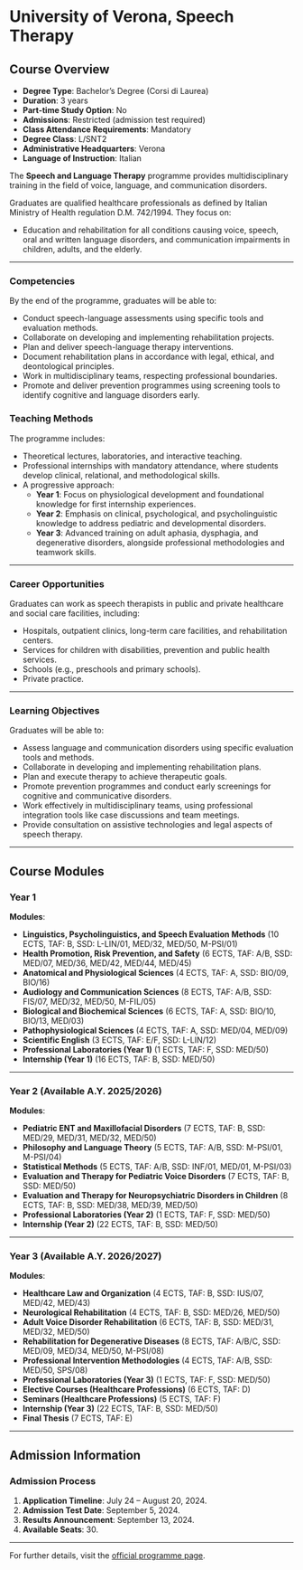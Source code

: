 # University of Verona, Speech Therapy

## Course Overview

- **Degree Type**: Bachelor’s Degree (Corsi di Laurea)  
- **Duration**: 3 years  
- **Part-time Study Option**: No  
- **Admissions**: Restricted (admission test required)  
- **Class Attendance Requirements**: Mandatory  
- **Degree Class**: L/SNT2  
- **Administrative Headquarters**: Verona  
- **Language of Instruction**: Italian  

The **Speech and Language Therapy** programme provides multidisciplinary training in the field of voice, language, and communication disorders.  

Graduates are qualified healthcare professionals as defined by Italian Ministry of Health regulation D.M. 742/1994. They focus on:  
- Education and rehabilitation for all conditions causing voice, speech, oral and written language disorders, and communication impairments in children, adults, and the elderly.  

---

### Competencies 
By the end of the programme, graduates will be able to:  
- Conduct speech-language assessments using specific tools and evaluation methods.  
- Collaborate on developing and implementing rehabilitation projects.  
- Plan and deliver speech-language therapy interventions.  
- Document rehabilitation plans in accordance with legal, ethical, and deontological principles.  
- Work in multidisciplinary teams, respecting professional boundaries.  
- Promote and deliver prevention programmes using screening tools to identify cognitive and language disorders early.  

### Teaching Methods  
The programme includes:  
- Theoretical lectures, laboratories, and interactive teaching.  
- Professional internships with mandatory attendance, where students develop clinical, relational, and methodological skills.  
- A progressive approach:  
  - **Year 1**: Focus on physiological development and foundational knowledge for first internship experiences.  
  - **Year 2**: Emphasis on clinical, psychological, and psycholinguistic knowledge to address pediatric and developmental disorders.  
  - **Year 3**: Advanced training on adult aphasia, dysphagia, and degenerative disorders, alongside professional methodologies and teamwork skills.  

---

### Career Opportunities  
Graduates can work as speech therapists in public and private healthcare and social care facilities, including:  
- Hospitals, outpatient clinics, long-term care facilities, and rehabilitation centers.  
- Services for children with disabilities, prevention and public health services.  
- Schools (e.g., preschools and primary schools).  
- Private practice.  

---

### Learning Objectives  
Graduates will be able to:  
- Assess language and communication disorders using specific evaluation tools and methods.  
- Collaborate in developing and implementing rehabilitation plans.  
- Plan and execute therapy to achieve therapeutic goals.  
- Promote prevention programmes and conduct early screenings for cognitive and communicative disorders.  
- Work effectively in multidisciplinary teams, using professional integration tools like case discussions and team meetings.  
- Provide consultation on assistive technologies and legal aspects of speech therapy.  

---

## Course Modules

### Year 1  
**Modules**:  
- **Linguistics, Psycholinguistics, and Speech Evaluation Methods** (10 ECTS, TAF: B, SSD: L-LIN/01, MED/32, MED/50, M-PSI/01)  
- **Health Promotion, Risk Prevention, and Safety** (6 ECTS, TAF: A/B, SSD: MED/07, MED/36, MED/42, MED/44, MED/45)  
- **Anatomical and Physiological Sciences** (4 ECTS, TAF: A, SSD: BIO/09, BIO/16)  
- **Audiology and Communication Sciences** (8 ECTS, TAF: A/B, SSD: FIS/07, MED/32, MED/50, M-FIL/05)  
- **Biological and Biochemical Sciences** (6 ECTS, TAF: A, SSD: BIO/10, BIO/13, MED/03)  
- **Pathophysiological Sciences** (4 ECTS, TAF: A, SSD: MED/04, MED/09)  
- **Scientific English** (3 ECTS, TAF: E/F, SSD: L-LIN/12)  
- **Professional Laboratories (Year 1)** (1 ECTS, TAF: F, SSD: MED/50)  
- **Internship (Year 1)** (16 ECTS, TAF: B, SSD: MED/50)  

---

### Year 2 (Available A.Y. 2025/2026)  
**Modules**:  
- **Pediatric ENT and Maxillofacial Disorders** (7 ECTS, TAF: B, SSD: MED/29, MED/31, MED/32, MED/50)  
- **Philosophy and Language Theory** (5 ECTS, TAF: A/B, SSD: M-PSI/01, M-PSI/04)  
- **Statistical Methods** (5 ECTS, TAF: A/B, SSD: INF/01, MED/01, M-PSI/03)  
- **Evaluation and Therapy for Pediatric Voice Disorders** (7 ECTS, TAF: B, SSD: MED/50)  
- **Evaluation and Therapy for Neuropsychiatric Disorders in Children** (8 ECTS, TAF: B, SSD: MED/38, MED/39, MED/50)  
- **Professional Laboratories (Year 2)** (1 ECTS, TAF: F, SSD: MED/50)  
- **Internship (Year 2)** (22 ECTS, TAF: B, SSD: MED/50)  

---

### Year 3 (Available A.Y. 2026/2027)  
**Modules**:  
- **Healthcare Law and Organization** (4 ECTS, TAF: B, SSD: IUS/07, MED/42, MED/43)  
- **Neurological Rehabilitation** (4 ECTS, TAF: B, SSD: MED/26, MED/50)  
- **Adult Voice Disorder Rehabilitation** (6 ECTS, TAF: B, SSD: MED/31, MED/32, MED/50)  
- **Rehabilitation for Degenerative Diseases** (8 ECTS, TAF: A/B/C, SSD: MED/09, MED/34, MED/50, M-PSI/08)  
- **Professional Intervention Methodologies** (4 ECTS, TAF: A/B, SSD: MED/50, SPS/08)  
- **Professional Laboratories (Year 3)** (1 ECTS, TAF: F, SSD: MED/50)  
- **Elective Courses (Healthcare Professions)** (6 ECTS, TAF: D)  
- **Seminars (Healthcare Professions)** (5 ECTS, TAF: F)  
- **Internship (Year 3)** (22 ECTS, TAF: B, SSD: MED/50)  
- **Final Thesis** (7 ECTS, TAF: E)  

---

## Admission Information

### Admission Process  
1. **Application Timeline**: July 24 – August 20, 2024.  
2. **Admission Test Date**: September 5, 2024.  
3. **Results Announcement**: September 13, 2024.  
4. **Available Seats**: 30.  

---

For further details, visit the [official programme page](https://www.univr.it).  
